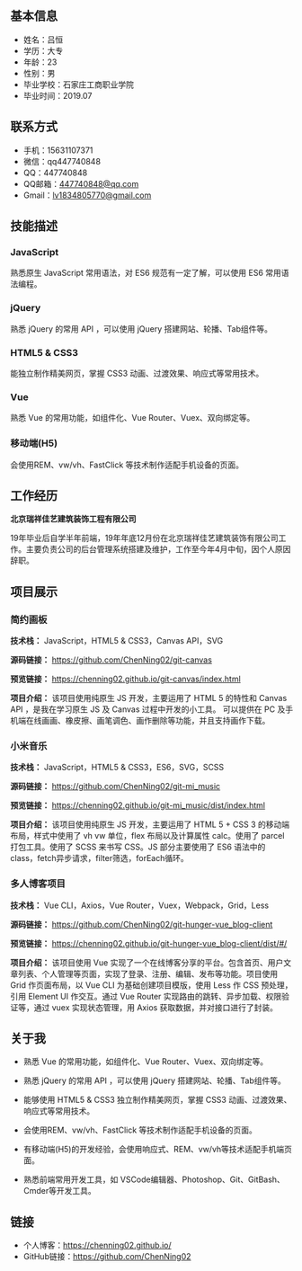 ## 基本信息

- 姓名：吕恒
- 学历：大专
- 年龄：23
- 性别：男
- 毕业学校：石家庄工商职业学院
- 毕业时间：2019.07

## 联系方式

- 手机：15631107371
- 微信：qq447740848
- QQ：447740848
- QQ邮箱：447740848@qq.com
- Gmail：lv1834805770@gmail.com

## 技能描述

### JavaScript

熟悉原生 JavaScript 常用语法，对 ES6 规范有一定了解，可以使用 ES6 常用语法编程。

### jQuery

熟悉 jQuery 的常用 API ，可以使用 jQuery 搭建网站、轮播、Tab组件等。

### HTML5 & CSS3

能独立制作精美网页，掌握 CSS3 动画、过渡效果、响应式等常用技术。

### Vue

熟悉 Vue 的常用功能，如组件化、Vue Router、Vuex、双向绑定等。

### 移动端(H5)

会使用REM、vw/vh、FastClick 等技术制作适配手机设备的页面。

## 工作经历

**北京瑞祥佳艺建筑装饰工程有限公司**

19年毕业后自学半年前端，19年年底12月份在北京瑞祥佳艺建筑装饰有限公司工作。主要负责公司的后台管理系统搭建及维护，工作至今年4月中旬，因个人原因辞职。

## 项目展示

### 简约画板

**技术栈：** JavaScript，HTML5 & CSS3，Canvas API，SVG

**源码链接：** https://github.com/ChenNing02/git-canvas

**预览链接：** https://chenning02.github.io/git-canvas/index.html

**项目介绍：**  该项目使用纯原生 JS 开发，主要运用了 HTML 5 的特性和 Canvas API ，是我在学习原生 JS 及 Canvas 过程中开发的小工具。 可以提供在 PC 及手机端在线画画、橡皮擦、画笔调色、画作删除等功能，并且支持画作下载。

### 小米音乐 

**技术栈：** JavaScript，HTML5 & CSS3，ES6，SVG，SCSS

**源码链接：** https://github.com/ChenNing02/git-mi_music

**预览链接：** https://chenning02.github.io/git-mi_music/dist/index.html

**项目介绍：**  该项目使用纯原生 JS 开发，主要运用了 HTML 5 + CSS 3 的移动端布局，样式中使用了 vh vw 单位，flex 布局以及计算属性 calc。使用了 parcel 打包工具。使用了 SCSS 来书写 CSS。JS 部分主要使用了 ES6 语法中的 class，fetch异步请求，filter筛选，forEach循环。

### 多人博客项目

**技术栈：** Vue CLI，Axios，Vue Router，Vuex，Webpack，Grid，Less

**源码链接：** https://github.com/ChenNing02/git-hunger-vue_blog-client

**预览链接：** https://chenning02.github.io/git-hunger-vue_blog-client/dist/#/

**项目介绍：** 该项目使用 Vue 实现了一个在线博客分享的平台。包含首页、用户文章列表、个人管理等页面，实现了登录、注册、编辑、发布等功能。项目使用 Grid 作页面布局，以 Vue CLI 为基础创建项目模版，使用 Less 作 CSS 预处理，引用 Element UI 作交互。通过 Vue Router 实现路由的跳转、异步加载、权限验证等，通过 vuex 实现状态管理，用 Axios 获取数据，并对接口进行了封装。

## 关于我

- 熟悉 Vue 的常用功能，如组件化、Vue Router、Vuex、双向绑定等。

- 熟悉 jQuery 的常用 API ，可以使用 jQuery 搭建网站、轮播、Tab组件等。

- 能够使用 HTML5 & CSS3 独立制作精美网页，掌握 CSS3 动画、过渡效果、响应式等常用技术。

- 会使用REM、vw/vh、FastClick 等技术制作适配手机设备的页面。

- 有移动端(H5)的开发经验，会使用响应式、REM、vw/vh等技术适配手机端页面。

- 熟悉前端常用开发工具，如 VSCode编辑器、Photoshop、Git、GitBash、Cmder等开发工具。

## 链接

- 个人博客：https://chenning02.github.io/
- GitHub链接：https://github.com/ChenNing02

